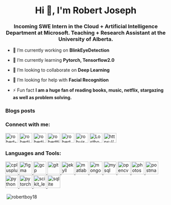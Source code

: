 <h1 align="center">Hi 👋, I'm Robert Joseph</h1>
<h3 align="center">Incoming SWE Intern in the Cloud + Artificial Intelligence Department at Microsoft. Teaching + Research Assistant at the University of Alberta.</h3>

- 🔭 I’m currently working on **BlinkEyeDetection**

- 🌱 I’m currently learning **Pytorch, Tensorflow2.0**

- 👯 I’m looking to collaborate on **Deep Learning**

- 🤝 I’m looking for help with **Facial Recognition**

- ⚡ Fun fact **I am a huge fan of reading books, music, netflix, stargazing as well as problem solving.**

### Blogs posts
<!-- BLOG-POST-LIST:START -->
<!-- BLOG-POST-LIST:END -->

<h3 align="left">Connect with me:</h3>
<p align="left">
<a href="https://linkedin.com/in/robert-joseph-2001" target="blank"><img align="center" src="https://cdn.jsdelivr.net/npm/simple-icons@3.0.1/icons/linkedin.svg" alt="robert-joseph-2001" height="30" width="40" /></a>
<a href="https://kaggle.com/robertjoseph2001" target="blank"><img align="center" src="https://cdn.jsdelivr.net/npm/simple-icons@3.0.1/icons/kaggle.svg" alt="robertjoseph2001" height="30" width="40" /></a>
<a href="https://fb.com/robertj2001" target="blank"><img align="center" src="https://cdn.jsdelivr.net/npm/simple-icons@3.0.1/icons/facebook.svg" alt="robertj2001" height="30" width="40" /></a>
<a href="https://instagram.com/roberttj.1" target="blank"><img align="center" src="https://cdn.jsdelivr.net/npm/simple-icons@3.0.1/icons/instagram.svg" alt="roberttj.1" height="30" width="40" /></a>
<a href="https://www.hackerrank.com/robert_boy" target="blank"><img align="center" src="https://cdn.jsdelivr.net/npm/simple-icons@3.0.1/icons/hackerrank.svg" alt="robert_boy" height="30" width="40" /></a>
<a href="https://www.leetcode.com/robujsph2001" target="blank"><img align="center" src="https://cdn.jsdelivr.net/npm/simple-icons@3.0.1/icons/leetcode.svg" alt="robujsph2001" height="30" width="40" /></a>
<a href="https://discord.gg/Lostboy#2048" target="blank"><img align="center" src="https://cdn.jsdelivr.net/npm/simple-icons@3.0.1/icons/discord.svg" alt="Lostboy#2048" height="30" width="40" /></a>
<a href="/https://www.robertj1.com/feed.xml" target="blank"><img align="center" src="https://cdn.jsdelivr.net/npm/simple-icons@3.0.1/icons/rss.svg" alt="https://www.robertj1.com/feed.xml" height="30" width="40" /></a>
</p>

<h3 align="left">Languages and Tools:</h3>
<p align="left"> <a href="https://www.w3schools.com/cpp/" target="_blank"> <img src="https://devicons.github.io/devicon/devicon.git/icons/cplusplus/cplusplus-original.svg" alt="cplusplus" width="40" height="40"/> </a> <a href="https://www.figma.com/" target="_blank"> <img src="https://www.vectorlogo.zone/logos/figma/figma-icon.svg" alt="figma" width="40" height="40"/> </a> <a href="https://cloud.google.com" target="_blank"> <img src="https://www.vectorlogo.zone/logos/google_cloud/google_cloud-icon.svg" alt="gcp" width="40" height="40"/> </a> <a href="https://git-scm.com/" target="_blank"> <img src="https://www.vectorlogo.zone/logos/git-scm/git-scm-icon.svg" alt="git" width="40" height="40"/> </a> <a href="https://jekyllrb.com/" target="_blank"> <img src="https://www.vectorlogo.zone/logos/jekyllrb/jekyllrb-icon.svg" alt="jekyll" width="40" height="40"/> </a> <a href="https://www.mathworks.com/" target="_blank"> <img src="https://raw.githubusercontent.com/simple-icons/simple-icons/master/icons/mathworks.svg" alt="matlab" width="40" height="40"/> </a> <a href="https://www.mongodb.com/" target="_blank"> <img src="https://devicons.github.io/devicon/devicon.git/icons/mongodb/mongodb-original-wordmark.svg" alt="mongodb" width="40" height="40"/> </a> <a href="https://www.mysql.com/" target="_blank"> <img src="https://devicons.github.io/devicon/devicon.git/icons/mysql/mysql-original-wordmark.svg" alt="mysql" width="40" height="40"/> </a> <a href="https://opencv.org/" target="_blank"> <img src="https://www.vectorlogo.zone/logos/opencv/opencv-icon.svg" alt="opencv" width="40" height="40"/> </a> <a href="https://www.photoshop.com/en" target="_blank"> <img src="https://devicons.github.io/devicon/devicon.git/icons/photoshop/photoshop-plain.svg" alt="photoshop" width="40" height="40"/> </a> <a href="https://postman.com" target="_blank"> <img src="https://www.vectorlogo.zone/logos/getpostman/getpostman-icon.svg" alt="postman" width="40" height="40"/> </a> <a href="https://www.python.org" target="_blank"> <img src="https://devicons.github.io/devicon/devicon.git/icons/python/python-original.svg" alt="python" width="40" height="40"/> </a> <a href="https://pytorch.org/" target="_blank"> <img src="https://www.vectorlogo.zone/logos/pytorch/pytorch-icon.svg" alt="pytorch" width="40" height="40"/> </a> <a href="https://scikit-learn.org/" target="_blank"> <img src="https://upload.wikimedia.org/wikipedia/commons/0/05/Scikit_learn_logo_small.svg" alt="scikit_learn" width="40" height="40"/> </a> <a href="https://www.sqlite.org/" target="_blank"> <img src="https://www.vectorlogo.zone/logos/sqlite/sqlite-icon.svg" alt="sqlite" width="40" height="40"/> </a> </p>

<p>&nbsp;<img align="center" src="https://github-readme-stats.vercel.app/api?username=robertboy18&show_icons=true&locale=en" alt="robertboy18" /></p>
